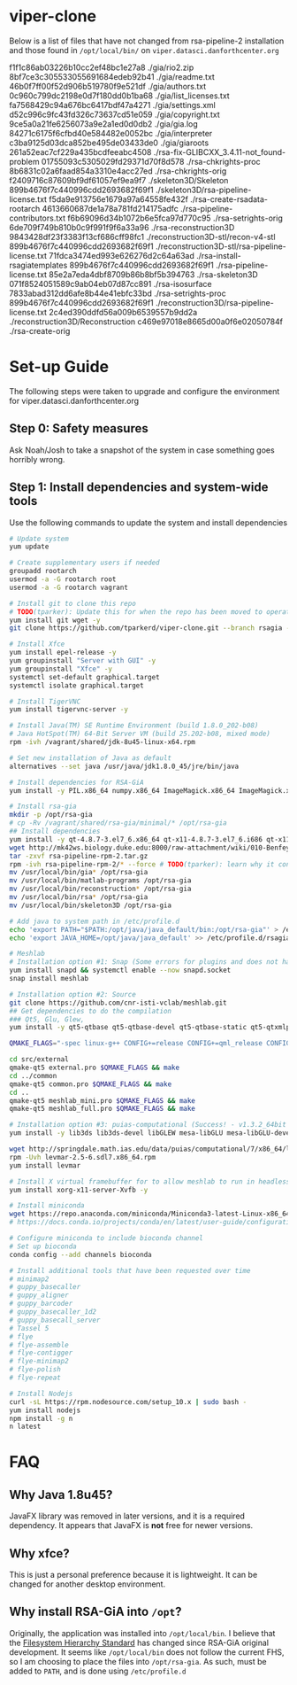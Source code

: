 # viper-clone

Below is a list of files that have not changed from rsa-pipeline-2 installation and those found in `/opt/local/bin/` on `viper.datasci.danforthcenter.org`

f1f1c86ab03226b10cc2ef48bc1e27a8  ./gia/rio2.zip
8bf7ce3c305533055691684edeb92b41  ./gia/readme.txt
46b0f7ff00f52d906b519780f9e521df  ./gia/authors.txt
0c960c799dc2198e0d7f180dd0b1ba68  ./gia/list_licenses.txt
fa7568429c94a676bc6417bdf47a4271  ./gia/settings.xml
d52c996c9fc43fd326c73637cd51e059  ./gia/copyright.txt
9ce5a0a21fe6256073a9e2a1ed0d0db2  ./gia/gia.log
84271c6175f6cfbd40e584482e0052bc  ./gia/interpreter
c3ba9125d03dca852be495de03433de0  ./gia/giaroots
261a52eac7cf229a435bcdfeeabc4508  ./rsa-fix-GLIBCXX_3.4.11-not_found-problem
01755093c5305029fd29371d70f8d578  ./rsa-chkrights-proc
8b6831c02a6faad854a3310e4acc27ed  ./rsa-chkrights-orig
f2409716c87609bf9df61057ef9ea9f7  ./skeleton3D/Skeleton
899b4676f7c440996cdd2693682f69f1  ./skeleton3D/rsa-pipeline-license.txt
f5da9e913756e1679a97a64558fe432f  ./rsa-create-rsadata-rootarch
4613660687de1a78a781fd214175adfc  ./rsa-pipeline-contributors.txt
f6b69096d34b1072b6e5fca97d770c95  ./rsa-setrights-orig
6de709f749b810b0c9f991f9f6a33a96  ./rsa-reconstruction3D
9843428df23f3383f13cf686cff98fc1  ./reconstruction3D-stl/recon-v4-stl
899b4676f7c440996cdd2693682f69f1  ./reconstruction3D-stl/rsa-pipeline-license.txt
71fdca3474ed993e626276d2c64a63ad  ./rsa-install-rsagiatemplates
899b4676f7c440996cdd2693682f69f1  ./rsa-pipeline-license.txt
85e2a7eda4dbf8709b86b8bf5b394763  ./rsa-skeleton3D
071f8524051589c9ab04eb07d87cc891  ./rsa-isosurface
7833abad312dd6afe8b44e41ebfc33bd  ./rsa-setrights-proc
899b4676f7c440996cdd2693682f69f1  ./reconstruction3D/rsa-pipeline-license.txt
2c4ed390ddfd56a009b6539557b9dd2a  ./reconstruction3D/Reconstruction
c469e97018e8665d00a0f6e02050784f  ./rsa-create-orig

# Set-up Guide

The following steps were taken to upgrade and configure the environment for viper.datasci.danforthcenter.org

## Step 0: Safety measures

Ask Noah/Josh to take a snapshot of the system in case something goes horribly wrong.

## Step 1: Install dependencies and system-wide tools

Use the following commands to update the system and install dependencies
```bash
# Update system
yum update

# Create supplementary users if needed
groupadd rootarch
usermod -a -G rootarch root
usermod -a -G rootarch vagrant

# Install git to clone this repo
# TODO(tparker): Update this for when the repo has been moved to operational scripts
yum install git wget -y
git clone https://github.com/tparkerd/viper-clone.git --branch rsagia --single-branch

# Install Xfce
yum install epel-release -y
yum groupinstall "Server with GUI" -y
yum groupinstall "Xfce" -y
systemctl set-default graphical.target
systemctl isolate graphical.target

# Install TigerVNC
yum install tigervnc-server -y

# Install Java(TM) SE Runtime Environment (build 1.8.0_202-b08)
# Java HotSpot(TM) 64-Bit Server VM (build 25.202-b08, mixed mode)
rpm -ivh /vagrant/shared/jdk-8u45-linux-x64.rpm

# Set new installation of Java as default
alternatives --set java /usr/java/jdk1.8.0_45/jre/bin/java

# Install dependencies for RSA-GiA
yum install -y PIL.x86_64 numpy.x86_64 ImageMagick.x86_64 ImageMagick.x86_64 -y

# Install rsa-gia
mkdir -p /opt/rsa-gia
# cp -Rv /vagrant/shared/rsa-gia/minimal/* /opt/rsa-gia
## Install dependencies
yum install -y qt-4.8.7-3.el7_6.x86_64 qt-x11-4.8.7-3.el7_6.i686 qt-x11-4.8.7-3.el7_6.x86_64 qtwebkit-2.3.4-3.el7.i686 qtwebkit-2.3.4-6.el7.x86_64 libpng12-1.2.50-10.el7.x86_64 compat-libtiff3-3.9.4-11.el7.x86_64
wget http://mk42ws.biology.duke.edu:8000/raw-attachment/wiki/010-BenfeyLab/120-BioBusch/030-RootArch/150-RsaPipeline/090-Installation/rsa-pipeline-rpm-2.tar.gz
tar -zxvf rsa-pipeline-rpm-2.tar.gz 
rpm -ivh rsa-pipeline-rpm-2/* --force # TODO(tparker): learn why it conflicts with operating system libraries
mv /usr/local/bin/gia* /opt/rsa-gia
mv /usr/local/bin/matlab-programs /opt/rsa-gia
mv /usr/local/bin/reconstruction* /opt/rsa-gia
mv /usr/local/bin/rsa* /opt/rsa-gia
mv /usr/local/bin/skeleton3D /opt/rsa-gia

# Add java to system path in /etc/profile.d
echo 'export PATH="$PATH:/opt/java/java_default/bin:/opt/rsa-gia"' > /etc/profile.d/rsagia.sh
echo 'export JAVA_HOME=/opt/java/java_default' >> /etc/profile.d/rsagia.sh

# Meshlab
# Installation option #1: Snap (Some errors for plugins and does not have permission to create /run/user/xxxx directory upon start up)
yum install snapd && systemctl enable --now snapd.socket
snap install meshlab

# Installation option #2: Source
git clone https://github.com/cnr-isti-vclab/meshlab.git
## Get dependencies to do the compilation
### Qt5, Glu, Glew, 
yum install -y qt5-qtbase qt5-qtbase-devel qt5-qtbase-static qt5-qtxmlpatterns qt5-qtxmlpatterns-devel qt5-qtscript qt5-qtscript-devel gcc-c++ lib3ds lib3ds-devel libGLEW mesa-libGLU mesa-libGLU-devel libqtxdg-qt4 libqtxdg-qt4-devel blas blas-devel lapack lapack-devel lapack-static muParser muParser-devel qhull qhull-devel qtsoap qtsoap-devel

QMAKE_FLAGS="-spec linux-g++ CONFIG+=release CONFIG+=qml_release CONFIG+=c++11 QMAKE_CXXFLAGS+=-fPIC QMAKE_CXXFLAGS+=-std=c++11 QMAKE_CXXFLAGS+=-fpermissive INCLUDEPATH+=/usr/include/eigen3 LIBS+=-L`pwd`/lib/linux-g++"

cd src/external
qmake-qt5 external.pro $QMAKE_FLAGS && make
cd ../common
qmake-qt5 common.pro $QMAKE_FLAGS && make
cd ..
qmake-qt5 meshlab_mini.pro $QMAKE_FLAGS && make
qmake-qt5 meshlab_full.pro $QMAKE_FLAGS && make

# Installation option #3: puias-computational (Success! - v1.3.2_64bit Oct 8 2016)
yum install -y lib3ds lib3ds-devel libGLEW mesa-libGLU mesa-libGLU-devel libqtxdg-qt4 libqtxdg-qt4-devel blas blas-devel lapack lapack-devel lapack-static muParser muParser-devel qhull qhull-devel qtsoap qtsoap-devel

wget http://springdale.math.ias.edu/data/puias/computational/7/x86_64/levmar-2.5-6.sdl7.x86_64.rpm
rpm -Uvh levmar-2.5-6.sdl7.x86_64.rpm
yum install levmar

# Install X virtual framebuffer for to allow meshlab to run in headless environment
yum install xorg-x11-server-Xvfb -y

# Install miniconda
wget https://repo.anaconda.com/miniconda/Miniconda3-latest-Linux-x86_64.sh | bash
# https://docs.conda.io/projects/conda/en/latest/user-guide/configuration/admin-multi-user-install.html

# Configure miniconda to include bioconda channel
# Set up bioconda
conda config --add channels bioconda

# Install additional tools that have been requested over time
# minimap2
# guppy_basecaller
# guppy_aligner
# guppy_barcoder
# guppy_basecaller_1d2
# guppy_basecall_server
# Tassel 5
# flye
# flye-assemble
# flye-contigger
# flye-minimap2
# flye-polish
# flye-repeat

# Install Nodejs
curl -sL https://rpm.nodesource.com/setup_10.x | sudo bash -
yum install nodejs
npm install -g n
n latest

```

# FAQ

## Why Java 1.8u45?

  JavaFX library was removed in later versions, and it is a required dependency. It appears that JavaFX is **not** free for newer versions.

## Why xfce?

  This is just a personal preference  because it is lightweight. It can be changed for another desktop environment.

## Why install RSA-GiA into `/opt`?

  Originally, the application was installed into `/opt/local/bin`. I believe that the [Filesystem Hierarchy Standard](https://en.wikipedia.org/wiki/Filesystem_Hierarchy_Standard) has changed since RSA-GiA original development. It seems like `/opt/local/bin` does not follow the current FHS, so I am choosing to place the files into `/opt/rsa-gia`. As such, must be added to `PATH`, and is done using `/etc/profile.d`